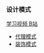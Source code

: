### 设计模式


[学习视频 B站](https://www.bilibili.com/video/BV15V411z7nD?spm_id_from=333.337.search-card.all.click)

- [代理模式](./proxy.md)
- [装饰模式](./decorator.md)